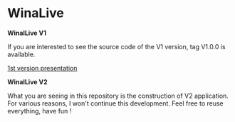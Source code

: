 # WinaLive

**WinalLive V1** 

If you are interested to see the source code of the V1 version, tag V1.0.0 is available.

[1st version presentation](https://docs.google.com/document/d/1oOEz7J9EPK0HGwTa0W97w-XCHPqPpWrZDreZdVwTW5A/edit?usp=sharing)

**WinalLive V2** 

What you are seeing in this repository is the construction of V2 application. For various reasons, I won't continue this development.
Feel free to reuse everything, have fun !
